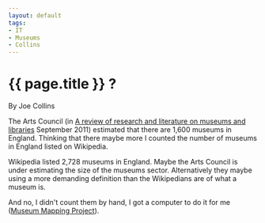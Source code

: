 ```yaml
---
layout: default
tags:
- IT
- Museums
- Collins
---
```

# {{ page.title }} ?

By Joe Collins

The Arts Council (in [A review of research and literature on museums and libraries]({{site.url}}/assets/Insight-Final-Report-2015-11-11.pdf) September 2011) estimated that there are 1,600 museums in England.  Thinking that there maybe more I counted the number of museums in England listed on Wikipedia. 

Wikipedia listed 2,728 museums in England. Maybe the Arts Council is under estimating the size of the museums sector.  Alternatively they maybe using a more demanding definition than the Wikipedians are of what a museum is.

And no, I didn't count them by hand, I got a computer to do it for me ([Museum Mapping Project](https://github.com/blackradley/heathmynd)).